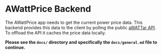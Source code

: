 # **AWattPrice Backend**

The AWattPrice app needs to get the current power price data. This backend provides this data to the client by polling the public [aWATTar API](https://www.awattar.de/services/api). To offload the API it caches the price data locally.

**Please see the `docs/` directory and specifically the `docs/general.md` file to continue.**
